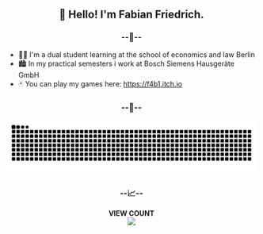<h2 align="center">👋 Hello! I'm Fabian Friedrich.</h2>

<h3 align="center">--📑--</h3>

- 👨‍🎓 I'm a dual student learning at the school of economics and law Berlin
- 🏙 In my practical semesters i work at Bosch Siemens Hausgeräte GmbH
- 🃏 You can play my games here: https://f4b1.itch.io  

<h3 align="center">--🐍--</h3>

![snake gif](https://github.com/Fabianofski/Fabianofski/blob/output/github-contribution-grid-snake.svg)

<h3 align="center">--📈--</h3>
<p align="center"> 
  <b>VIEW COUNT</b><br>
  <img src="https://profile-counter.glitch.me/Fabianofski/count.svg" />
</p>

